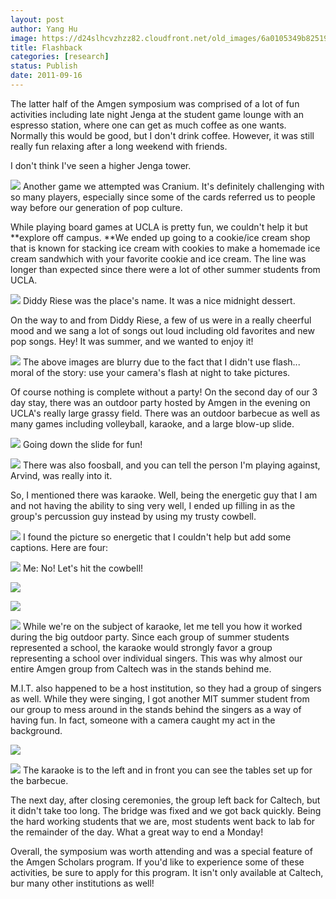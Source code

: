 ```yaml
---
layout: post
author: Yang Hu
image: https://d24slhcvzhzz82.cloudfront.net/old_images/6a0105349b8251970b0153918ebf84970b-800wi.jpg
title: Flashback
categories: [research]
status: Publish
date: 2011-09-16
---
```



The latter half of the Amgen symposium was comprised of a lot of fun activities including late night Jenga at the student game lounge with an espresso station, where one can get as much coffee as one wants. Normally this would be good, but I don't drink coffee. However, it was still really fun relaxing after a long weekend with friends.

I don't think I've seen a higher Jenga tower.


![](https://d24slhcvzhzz82.cloudfront.net/old_images/6a0105349b8251970b014e8b8263cc970d-800wi.jpg)
Another game we attempted was Cranium. It's definitely challenging with so many players, especially since some of the cards referred us to people way before our generation of pop culture.

While playing board games at UCLA is pretty fun, we couldn't help it but **explore off campus. **We ended up going to a cookie/ice cream shop that is known for stacking ice cream with cookies to make a homemade ice cream sandwhich with your favorite cookie and ice cream. The line was longer than expected since there were a lot of other summer students from UCLA.


![](https://d24slhcvzhzz82.cloudfront.net/old_images/6a0105349b8251970b01543561f27f970c-800wi.jpg)
Diddy Riese was the place's name. It was a nice midnight dessert.

On the way to and from Diddy Riese, a few of us were in a really cheerful mood and we sang a lot of songs out loud including old favorites and new pop songs. Hey! It was summer, and we wanted to enjoy it!

![](https://d24slhcvzhzz82.cloudfront.net/old_images/6a0105349b8251970b0153918ecebe970b-800wi.jpg)
The above images are blurry due to the fact that I didn't use flash... moral of the story: use your camera's flash at night to take pictures.

Of course nothing is complete without a party! On the second day of our 3 day stay, there was an outdoor party hosted by Amgen in the evening on UCLA's really large grassy field. There was an outdoor barbecue as well as many games including volleyball, karaoke, and a large blow-up slide.


![](https://d24slhcvzhzz82.cloudfront.net/old_images/6a0105349b8251970b0153918edf91970b-800wi.jpg)
Going down the slide for fun!

![](https://d24slhcvzhzz82.cloudfront.net/old_images/6a0105349b8251970b0153918ee125970b-800wi.jpg)
There was also foosball, and you can tell the person I'm playing against, Arvind, was really into it.

So, I mentioned there was karaoke. Well, being the energetic guy that I am and not having the ability to sing very well, I ended up filling in as the group's percussion guy instead by using my trusty cowbell.


![](https://d24slhcvzhzz82.cloudfront.net/old_images/6a0105349b8251970b0153918ee470970b-800wi.jpg)
I found the picture so energetic that I couldn't help but add some captions. Here are four:

![](https://d24slhcvzhzz82.cloudfront.net/old_images/6a0105349b8251970b015435620d85970c-800wi.jpg)
Me: No! Let's hit the cowbell!

![](https://d24slhcvzhzz82.cloudfront.net/old_images/caltech_as_it_happens/6a0105349b8251970b014e8b8288e5970d.jpg)


![](https://d24slhcvzhzz82.cloudfront.net/old_images/6a0105349b8251970b014e8b8289e4970d-800wi.jpg)


![](https://d24slhcvzhzz82.cloudfront.net/old_images/6a0105349b8251970b014e8b828a3f970d-800wi.jpg)
While we're on the subject of karaoke, let me tell you how it worked during the big outdoor party. Since each group of summer students represented a school, the karaoke would strongly favor a group representing a school over individual singers. This was why almost our entire Amgen group from Caltech was in the stands behind me.

M.I.T. also happened to be a host institution, so they had a group of singers as well. While they were singing, I got another MIT summer student from our group to mess around in the stands behind the singers as a way of having fun. In fact, someone with a camera caught my act in the background.


![](https://d24slhcvzhzz82.cloudfront.net/old_images/6a0105349b8251970b014e8b829022970d-800wi.jpg)


![](https://d24slhcvzhzz82.cloudfront.net/old_images/6a0105349b8251970b014e8b829158970d-800wi.jpg)
The karaoke is to the left and in front you can see the tables set up for the barbecue.

The next day, after closing ceremonies, the group left back for Caltech, but it didn't take too long. The bridge was fixed and we got back quickly. Being the hard working students that we are, most students went back to lab for the remainder of the day. What a great way to end a Monday!

Overall, the symposium was worth attending and was a special feature of the Amgen Scholars program. If you'd like to experience some of these activities, be sure to apply for this program. It isn't only available at Caltech, bur many other institutions as well!

